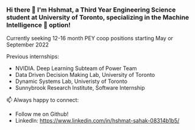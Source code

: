 ### Hi there 👋 I'm Hshmat, a Third Year Engineering Science student at University of Toronto, specializing in the Machine Intelligence :brain: option!

Currently seeking 12-16 month PEY coop positions starting May or September 2022

Previous internships:
- NVIDIA. Deep Learning Subteam of Power Team
- Data Driven Decision Making Lab, University of Toronto
- Dynamic Systems Lab, Univeristy of Toronto
- Sunnybrook Research Institute, Software Internship


📫 Always happy to connect: 
- Follow me on Github!
- LinkedIn: https://www.linkedin.com/in/hshmat-sahak-08314b1b5/
